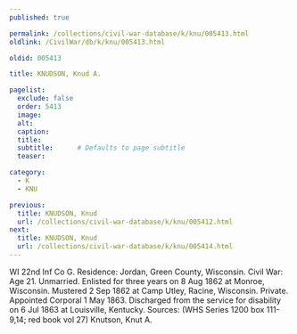 ```yaml
---
published: true

permalink: /collections/civil-war-database/k/knu/005413.html
oldlink: /CivilWar/db/k/knu/005413.html

oldid: 005413

title: KNUDSON, Knud A.

pagelist:
  exclude: false
  order: 5413
  image: 
  alt:
  caption:
  title:
  subtitle:      # Defaults to page subtitle
  teaser:

category: 
  - K 
  - KNU

previous:
  title: KNUDSON, Knud
  url: /collections/civil-war-database/k/knu/005412.html  
next:
  title: KNUDSON, Knud
  url: /collections/civil-war-database/k/knu/005414.html   
---
```

WI 22nd Inf Co G. Residence: Jordan, Green County, Wisconsin. Civil War: Age 21. Unmarried. Enlisted for three years on 8 Aug 1862 at Monroe, Wisconsin. Mustered 2 Sep 1862 at Camp Utley, Racine, Wisconsin. Private. Appointed Corporal 1 May 1863. Discharged from the service for disability on 6 Jul 1863 at Louisville, Kentucky. Sources: (WHS Series 1200 box 111-9,14; red book vol 27) &#147;Knutson, Knut A.&#148;